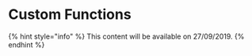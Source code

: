 # Custom Functions

{% hint style="info" %}
This content will be available on 27/09/2019.
{% endhint %}

